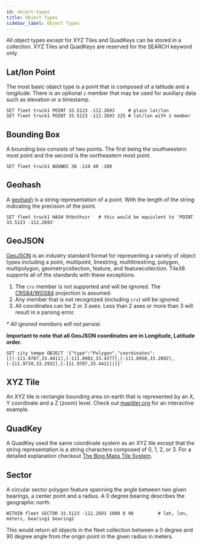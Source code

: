 ```yaml
---
id: object-types
title: Object Types
sidebar_label: Object Types
---
```




All object types except for XYZ Tiles and QuadKeys can be stored in a collection. XYZ Tiles and QuadKeys are reserved for the SEARCH keyword only.

<a name="latlon-point"></a>

## Lat/lon Point

The most basic object type is a point that is composed of a latitude and a longitude. There is an optional `z` member that may be used for auxiliary data such as elevation or a timestamp.

```tile38-cli
SET fleet truck1 POINT 33.5123 -112.2693     # plain lat/lon
SET fleet truck1 POINT 33.5123 -112.2693 225 # lat/lon with z member
```

<a name="bounding-box"></a>

## Bounding Box

A bounding box consists of two points. The first being the southwestern most point and the second is the northeastern most point.

```tile38-cli
SET fleet truck1 BOUNDS 30 -110 40 -100
```

<a name="geohash"></a>

## Geohash

A [geohash](https://en.wikipedia.org/wiki/Geohash) is a string representation of a point. With the length of the string indicating the precision of the point.

```tile38-cli
SET fleet truck1 HASH 9tbnthxzr   # this would be equivlent to 'POINT 33.5123 -112.2693'
```
<a name="geojson"></a>

## GeoJSON

[GeoJSON](http://geojson.org/) is an industry standard format for representing a variety of object types including a point, multipoint, linestring, multilinestring, polygon, multipolygon, geometrycollection, feature, and featurecollection. Tile38 supports all of the standards with these exceptions.

1. The `crs` member is not supported and will be ignored. The [CRS84/WGS84](https://en.wikipedia.org/wiki/World_Geodetic_System) projection is assumed.
2. Any member that is not recognized (including `crs`) will be ignored.
3. All coordinates can be 2 or 3 axes. Less than 2 axes or more than 3 will result in a parsing error.

<i>\* All ignored members will not persist.</i>

**Important to note that all GeoJSON coordinates are in Longitude, Latitude order.**

```tile38-cli
SET city tempe OBJECT '{"type":"Polygon","coordinates":[[[-111.9787,33.4411],[-111.8902,33.4377],[-111.8950,33.2892],[-111.9739,33.2932],[-111.9787,33.4411]]]}'
```

<a name="xyz-tile"></a>

## XYZ Tile

An XYZ tile is rectangle bounding area on earth that is represented by an X, Y coordinate and a Z (zoom) level.
Check out [maptiler.org](http://www.maptiler.org/google-maps-coordinates-tile-bounds-projection/) for an interactive example.

<a name="quadkey"></a>

## QuadKey

A QuadKey used the same coordinate system as an XYZ tile except that the string representation is a string characters composed of 0, 1, 2, or 3. For a detailed explanation checkout [The Bing Maps Tile System](https://msdn.microsoft.com/en-us/library/bb259689.aspx).

<a name="sector"></a>

## Sector

A circular sector polygon feature spanning the angle between two given bearings, a center point and a radius. A 0 degree bearing describes the geographic north.

```tile38-cli
WITHIN fleet SECTOR 33.5123 -112.2693 1000 0 90			# lat, lon, meters, bearing1 bearing2
```

This would return all objects in the fleet collection between a 0 degree and 90 degree angle from the origin point in the given radius in meters.

